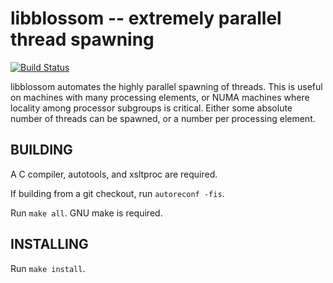 # libblossom -- extremely parallel thread spawning

[![Build Status](https://drone.dsscaw.com:4443/api/badges/dankamongmen/libblossom/status.svg)](https://drone.dsscaw.com:4443/dankamongmen/libblossom)

libblossom automates the highly parallel spawning of threads. This is
useful on machines with many processing elements, or NUMA machines where
locality among processor subgroups is critical. Either some absolute
number of threads can be spawned, or a number per processing element.

## BUILDING

A C compiler, autotools, and xsltproc are required.

If building from a git checkout, run `autoreconf -fis`.

Run `make all`. GNU make is required.

## INSTALLING

Run `make install`.
